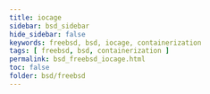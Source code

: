 ```yaml
---
title: iocage
sidebar: bsd_sidebar
hide_sidebar: false
keywords: freebsd, bsd, iocage, containerization
tags: [ freebsd, bsd, containerization ]
permalink: bsd_freebsd_iocage.html
toc: false
folder: bsd/freebsd
---
```

